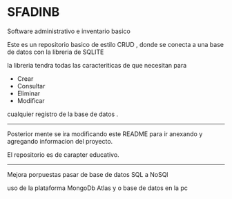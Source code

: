 # SFADINB
Software administrativo e inventario basico 

Este es un repositorio basico  de estilo CRUD , donde se conecta a una base de datos con la libreria de SQLITE

la libreria tendra todas las caracteriticas de que necesitan para 

* Crear 
* Consultar
* Eliminar 
* Modificar

cualquier registro de la base de datos .

--------------------------------------------------------------------------------------------------------------

Posterior mente se ira modificando este README para ir anexando y agregando informacion del proyecto.

El repositorio es de carapter educativo.

-----------------------------------------------------------------------------------
 Mejora porpuestas pasar de base de datos SQL a NoSQl 
 
  uso de la plataforma MongoDb Atlas y o base de datos en la pc
